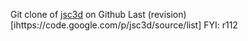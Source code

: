 Git clone of [jsc3d](https://code.google.com/p/jsc3d/) on Github
Last (revision)[ihttps://code.google.com/p/jsc3d/source/list] FYI: r112
